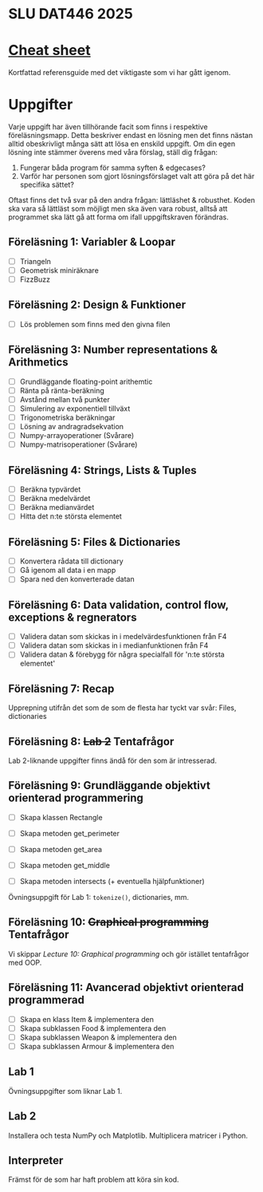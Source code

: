 # SLU DAT446 2025


# [Cheat sheet](99-formelblad/cheat_sheet.pdf)

Kortfattad referensguide med det viktigaste som vi har gått igenom.

# Uppgifter

Varje uppgift har även tillhörande facit som finns i respektive föreläsningsmapp. Detta beskriver endast en lösning men det finns nästan alltid obeskrivligt många sätt att lösa en enskild uppgift. Om din egen lösning inte stämmer överens med våra förslag, ställ dig frågan: 

1. Fungerar båda program för samma syften & edgecases?
2. Varför har personen som gjort lösningsförslaget valt att göra på det här specifika sättet?

Oftast finns det två svar på den andra frågan: lättläshet & robusthet. Koden ska vara så lättläst som möjligt men ska även vara robust, alltså att programmet ska lätt gå att forma om ifall uppgiftskraven förändras. 

## Föreläsning 1: Variabler & Loopar 
- [ ] Triangeln
- [ ] Geometrisk miniräknare
- [ ] FizzBuzz

## Föreläsning 2: Design & Funktioner
- [ ] Lös problemen som finns med den givna filen

## Föreläsning 3: Number representations & Arithmetics
- [ ] Grundläggande floating-point arithemtic
- [ ] Ränta på ränta-beräkning
- [ ] Avstånd mellan två punkter
- [ ] Simulering av exponentiell tillväxt
- [ ] Trigonometriska beräkningar
- [ ] Lösning av andragradsekvation
- [ ] Numpy-arrayoperationer (Svårare)
- [ ] Numpy-matrisoperationer (Svårare)

## Föreläsning 4: Strings, Lists & Tuples
- [ ] Beräkna typvärdet
- [ ] Beräkna medelvärdet
- [ ] Beräkna medianvärdet
- [ ] Hitta det n:te största elementet

## Föreläsning 5: Files & Dictionaries
- [ ] Konvertera rådata till dictionary
- [ ] Gå igenom all data i en mapp
- [ ] Spara ned den konverterade datan

## Föreläsning 6: Data validation, control flow, exceptions & regnerators
- [ ] Validera datan som skickas in i medelvärdesfunktionen från F4
- [ ] Validera datan som skickas in i medianfunktionen från F4
- [ ] Validera datan & förebygg för några specialfall för 'n:te största elementet'

## Föreläsning 7: Recap

Upprepning utifrån det som de som de flesta har tyckt var svår: Files,
dictionaries


## Föreläsning 8: ~~Lab 2~~ Tentafrågor

Lab 2-liknande uppgifter finns ändå för den som är intresserad.

## Föreläsning 9: Grundläggande objektivt orienterad programmering
- [ ] Skapa klassen Rectangle
- [ ] Skapa metoden get_perimeter
- [ ] Skapa metoden get_area
- [ ] Skapa metoden get_middle
- [ ] Skapa metoden intersects (+ eventuella hjälpfunktioner)


Övningsuppgift för Lab 1: `tokenize()`, dictionaries, mm.

## Föreläsning 10: ~~Graphical programming~~ Tentafrågor

Vi skippar *Lecture 10: Graphical programming* och gör istället tentafrågor med
OOP.

## Föreläsning 11: Avancerad objektivt orienterad programmerad
- [ ] Skapa en klass Item & implementera den
- [ ] Skapa subklassen Food & implementera den
- [ ] Skapa subklassen Weapon & implementera den 
- [ ] Skapa subklassen Armour & implementera den

## Lab 1

Övningsuppgifter som liknar Lab 1.

## Lab 2


Installera och testa NumPy och Matplotlib. Multiplicera matricer i
Python.


## Interpreter

Främst för de som har haft problem att köra sin kod.
